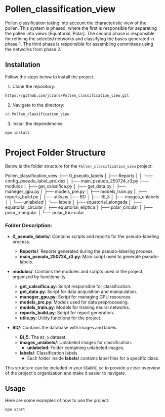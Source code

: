 # Pollen_classification_view

Pollen classification taking into account the characteristic view of the pollen. This system is phased, where the first is responsible for separating the pollen into views [Equatorial, Polar]. The second phase is responsible for refining the selected networks and classifying the bases generated in phase 1. The third phase is responsible for assembling committees using the networks from phase 2.

## Installation

Follow the steps below to install the project.

1. Clone the repository:
```bash
https://github.com/jczars/Pollen_classification_view.git
```
2. Navigate to the directory:
```bash
cd Pollen_classification_view
```
3. Install the dependencies:
```bash
npm install
```
# Project Folder Structure

Below is the folder structure for the `Pollen_classification_view` project:

Pollen_classification_view
├── 0_pseudo_labels
│   ├── Reports
│   │   └── config_pseudo_label_pre.xlsx
│   ├── main_pseudo_250724_r3.py
├── modulos
│   ├── get_calssifica.py
│   ├── get_data.py
│   ├── maneger_gpu.py
│   ├── models_pre.py
│   ├── models_train.py
│   ├── reports_build.py
│   ├── utils.py
├── BD
│   ├── BI_5
│   ├── images_unlabels
│   │   └── unlabeled
│   └── labels
│       ├── equatorial_alongada
│       ├── equatorial_circular
│       ├── equatorial_eliptica
│       ├── polar_circular
│       ├── polar_triangular
│       └── polar_tricircular

### Folder Description:
- **0_pseudo_labels/**: Contains scripts and reports for the pseudo-labeling process.
  - **Reports/**: Reports generated during the pseudo-labeling process.
  - **main_pseudo_250724_r3.py**: Main script used to generate pseudo-labels.

- **modulos/**: Contains the modules and scripts used in the project, organized by functionality.
  - **get_calssifica.py**: Script responsible for classification.
  - **get_data.py**: Script for data acquisition and manipulation.
  - **maneger_gpu.py**: Script for managing GPU resources.
  - **models_pre.py**: Models used for data preprocessing.
  - **models_train.py**: Models for training neural networks.
  - **reports_build.py**: Script for report generation.
  - **utils.py**: Utility functions for the project.

- **BD/**: Contains the database with images and labels.
  - **BI_5**: The `BI_5` dataset.
  - **images_unlabels/**: Unlabeled images for classification.
    - **unlabeled**: Folder containing unlabeled images.
  - **labels/**: Classification labels.
    - Each folder inside **labels/** contains label files for a specific class.

This structure can be included in your `README.md` to provide a clear overview of the project's organization and make it easier to navigate.



## Usage

Here are some examples of how to use the project:

```bash
npm start
